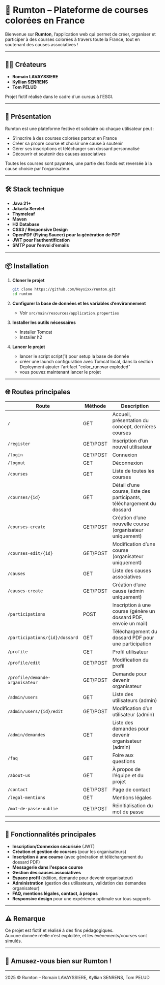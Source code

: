 # 🎨 Rumton – Plateforme de courses colorées en France

Bienvenue sur **Rumton**, l’application web qui permet de créer, organiser et participer à des courses colorées à travers toute la France, tout en soutenant des causes associatives !

---

## 👨‍💻 Créateurs

- **Romain LAVAYSSIERE**
- **Kyllian SENRENS**
- **Tom PELUD**

Projet fictif réalisé dans le cadre d’un cursus à l’ESGI.

---

## 🚀 Présentation

Rumton est une plateforme festive et solidaire où chaque utilisateur peut :

- S’inscrire à des courses colorées partout en France
- Créer sa propre course et choisir une cause à soutenir
- Gérer ses inscriptions et télécharger son dossard personnalisé
- Découvrir et soutenir des causes associatives

Toutes les courses sont payantes, une partie des fonds est reversée à la cause choisie par l’organisateur.

---

## 🛠️ Stack technique

- **Java 21+**
- **Jakarta Servlet**
- **Thymeleaf**
- **Maven**
- **H2 Database**
- **CSS3 / Responsive Design**
- **OpenPDF (Flying Saucer) pour la génération de PDF**
- **JWT pour l’authentification**
- **SMTP pour l’envoi d’emails**

---

## 📦 Installation

1. **Cloner le projet**

   ```bash
   git clone https://github.com/Neysixx/rumton.git
   cd rumton
   ```

2. **Configurer la base de données et les variables d’environnement**

   - Voir `src/main/resources/application.properties`

3. **Installer les outils nécessaires**

   - Installer Tomcat
   - Installer h2

4. **Lancer le projet**
   - lancer le script script(1) pour setup la base de donnée
   - créer une launch configuration avec Tomcat local, dans la section Deployment ajouter l'artifact "color_run:war exploded"
   - vous pouvez maintenant lancer le projet

---

## 🌐 Routes principales

| Route                           | Méthode  | Description                                                            |
| ------------------------------- | -------- | ---------------------------------------------------------------------- |
| `/`                             | GET      | Accueil, présentation du concept, dernières courses                    |
| `/register`                     | GET/POST | Inscription d’un nouvel utilisateur                                    |
| `/login`                        | GET/POST | Connexion                                                              |
| `/logout`                       | GET      | Déconnexion                                                            |
| `/courses`                      | GET      | Liste de toutes les courses                                            |
| `/courses/{id}`                 | GET      | Détail d’une course, liste des participants, téléchargement du dossard |
| `/courses-create`               | GET/POST | Création d’une nouvelle course (organisateur uniquement)               |
| `/courses-edit/{id}`            | GET/POST | Modification d’une course (organisateur uniquement)                    |
| `/causes`                       | GET      | Liste des causes associatives                                          |
| `/causes-create`                | GET/POST | Création d’une cause (admin uniquement)                                |
| `/participations`               | POST     | Inscription à une course (génère un dossard PDF, envoie un mail)       |
| `/participations/{id}/dossard`  | GET      | Téléchargement du dossard PDF pour une participation                   |
| `/profile`                      | GET      | Profil utilisateur                                                     |
| `/profile/edit`                 | GET/POST | Modification du profil                                                 |
| `/profile/demande-organisateur` | GET/POST | Demande pour devenir organisateur                                      |
| `/admin/users`                  | GET      | Liste des utilisateurs (admin)                                         |
| `/admin/users/{id}/edit`        | GET/POST | Modification d’un utilisateur (admin)                                  |
| `/admin/demandes`               | GET      | Liste des demandes pour devenir organisateur (admin)                   |
| `/faq`                          | GET      | Foire aux questions                                                    |
| `/about-us`                     | GET      | À propos de l’équipe et du projet                                      |
| `/contact`                      | GET/POST | Page de contact                                                        |
| `/legal-mentions`               | GET      | Mentions légales                                                       |
| `/mot-de-passe-oublie`          | GET/POST | Réinitialisation du mot de passe                                       |

---

## 📄 Fonctionnalités principales

- **Inscription/Connexion sécurisée** (JWT)
- **Création et gestion de courses** (pour les organisateurs)
- **Inscription à une course** (avec génération et téléchargement du dossard PDF)
- **Messagerie dans l'espace course**
- **Gestion des causes associatives**
- **Espace profil** (édition, demande pour devenir organisateur)
- **Administration** (gestion des utilisateurs, validation des demandes organisateur)
- **FAQ, mentions légales, contact, à propos**
- **Responsive design** pour une expérience optimale sur tous supports

---

## ⚠️ Remarque

Ce projet est fictif et réalisé à des fins pédagogiques.  
Aucune donnée réelle n’est exploitée, et les événements/courses sont simulés.

---

## 🎉 Amusez-vous bien sur Rumton !

---

2025 © Rumton – Romain LAVAYSSIERE, Kyllian SENRENS, Tom PELUD
